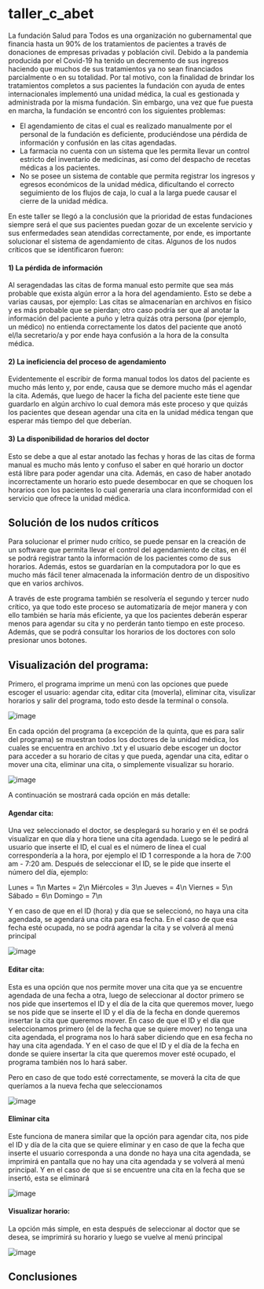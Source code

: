 # taller_c_abet

La fundación Salud para Todos es una organización no gubernamental que financia hasta un 90% de los tratamientos de pacientes a través de donaciones de empresas privadas y población civil. Debido a la pandemia producida por el Covid-19 ha tenido un decremento de sus ingresos haciendo que muchos de sus tratamientos ya no sean financiados parcialmente o en su totalidad. Por tal motivo, con la finalidad de brindar los tratamientos completos a sus pacientes la fundación con ayuda de entes internacionales implementó una unidad médica, la cual es gestionada y administrada por la misma fundación. Sin embargo, una vez que fue puesta en marcha, la fundación se encontró con los siguientes problemas:

  - El agendamiento de citas el cual es realizado manualmente por el personal de la fundación es deficiente, produciéndose una pérdida de información y confusión en las citas       agendadas.
  - La farmacia no cuenta con un sistema que les permita llevar un control estricto del inventario de medicinas, así como del despacho de recetas médicas a los pacientes.
  - No se posee un sistema de contable que permita registrar los ingresos y egresos económicos de la unidad médica, dificultando el correcto seguimiento de los flujos de caja, lo cual a la larga puede causar el cierre de la unidad médica.

En este taller se llegó a la conclusión que la prioridad de estas fundaciones siempre será el que sus pacientes puedan gozar de un excelente servicio y sus enfermedades sean atendidas correctamente, por ende, es importante solucionar el sistema de agendamiento de citas. Algunos de los nudos críticos que se identificaron fueron:

#### 1) La pérdida de información

Al seragendadas las citas de forma manual esto permite que sea más probable que exista algún error a la hora del agendamiento. Esto se debe a varias causas, por ejemplo: Las citas se almacenarían en archivos en físico y es más probable que se pierdan; otro caso podría ser que al anotar la información del paciente a puño y letra quizás otra persona (por ejemplo, un médico) no entienda correctamente los datos del paciente que anotó el/la secretario/a y por ende haya confusión a la hora de la consulta médica.

#### 2) La ineficiencia del proceso de agendamiento

Evidentemente el escribir de forma manual todos los datos del paciente es mucho más lento y, por ende, causa que se demore mucho más el agendar la cita. Además, que luego de hacer la ficha del paciente este tiene que guardarlo en algún archivo lo cual demora más este proceso y que quizás los pacientes que desean agendar una cita en la unidad médica tengan que esperar más tiempo del que deberían.

#### 3) La disponibilidad de horarios del doctor

Esto se debe a que al estar anotado las fechas y horas de las citas de forma manual es mucho más lento y confuso el saber en qué horario un doctor está libre para poder agendar una cita. Además, en caso de haber anotado incorrectamente un horario esto puede desembocar en que se choquen los horarios con los pacientes lo cual generaría una clara inconformidad con el servicio que ofrece la unidad médica.

## Solución de los nudos críticos

Para solucionar el primer nudo crítico, se puede pensar en la creación de un software que permita llevar el control del agendamiento de citas, en él se podrá registrar tanto la información de los pacientes como de sus horarios. Además, estos se guardarían en la computadora por lo que es mucho más fácil tener almacenada la información dentro de un dispositivo que en varios archivos.

A través de este programa también se resolvería el segundo y tercer nudo crítico, ya que todo este proceso se automatizaría de mejor manera y con ello también se haría más eficiente, ya que los pacientes deberán esperar menos para agendar su cita y no perderán tanto tiempo en este proceso. Además, que se podrá consultar los horarios de los doctores con solo presionar unos botones.

## Visualización del programa:

Primero, el programa imprime un menú con las opciones que puede escoger el usuario: agendar cita, editar cita (moverla), eliminar cita, visulizar horarios y salir del programa, todo esto desde la terminal o consola.

![image](https://github.com/JoaoConde12/taller_c_abet/assets/132232545/85b064dc-59bc-4b5f-a80e-8d336f3093b6)

En cada opción del programa (a excepción de la quinta, que es para salir del programa) se muestran todos los doctores de la unidad médica, los cuales se encuentra en archivo .txt y el usuario debe escoger un doctor para acceder a su horario de citas y que pueda, agendar una cita, editar o mover una cita, eliminar una cita, o simplemente visualizar su horario.

![image](https://github.com/JoaoConde12/taller_c_abet/assets/132232545/d1a99b6c-844a-4aa2-b854-e2b60022cfe2)

A continuación se mostrará cada opción en más detalle:

#### Agendar cita:

Una vez seleccionado el doctor, se desplegará su horario y en él se podrá visualizar en que día y hora tiene una cita agendada. Luego se le pedirá al usuario que inserte el ID, el cual es el número de línea el cual correspondería a la hora, por ejemplo el ID 1 corresponde a la hora de 7:00 am - 7:20 am. Después de seleccionar el ID, se le pide que inserte el número del día, ejemplo:

  Lunes = 1\n
  Martes = 2\n
  Miércoles = 3\n
  Jueves = 4\n
  Viernes = 5\n
  Sábado = 6\n
  Domingo = 7\n

Y en caso de que en el ID (hora) y día que se seleccionó, no haya una cita agendada, se agendará una cita para esa fecha. En el caso de que esa fecha esté ocupada, no se podrá agendar la cita y se volverá al menú principal

![image](https://github.com/JoaoConde12/taller_c_abet/assets/132232545/294d797f-98ed-4a81-8a37-d47b06e5cb2f)

#### Editar cita:

Esta es una opción que nos permite mover una cita que ya se encuentre agendada de una fecha a otra, luego de seleccionar al doctor primero se nos pide que insertemos el ID y el día de la cita que queremos mover, luego se nos pide que se inserte el ID y el día de la fecha en donde queremos insertar la cita que queremos mover. En caso de que el ID y el día que seleccionamos primero (el de la fecha que se quiere mover) no tenga una cita agendada, el programa nos lo hará saber diciendo que en esa fecha no hay una cita agendada. Y en el caso de que el ID y el día de la fecha en donde se quiere insertar la cita que queremos mover esté ocupado, el programa también nos lo hará saber.

Pero en caso de que todo esté correctamente, se moverá la cita de que queríamos a la nueva fecha que seleccionamos

![image](https://github.com/JoaoConde12/taller_c_abet/assets/132232545/991bce07-012d-4f93-9df8-6376ec87ffa0)

#### Eliminar cita

Este funciona de manera similar que la opción para agendar cita, nos pide el ID y día de la cita que se quiere eliminar y en caso de que la fecha que inserte el usuario corresponda a una donde no haya una cita agendada, se imprimirá en pantalla que no hay una cita agendada y se volverá al menú principal. Y en el caso de que si se encuentre una cita en la fecha que se insertó, esta se eliminará

![image](https://github.com/JoaoConde12/taller_c_abet/assets/132232545/f5d9264e-a51a-4c56-8fb8-65c9413548b7)

#### Visualizar horario:

La opción más simple, en esta después de seleccionar al doctor que se desea, se imprimirá su horario y luego se vuelve al menú principal

![image](https://github.com/JoaoConde12/taller_c_abet/assets/132232545/d97ced17-6b73-45f9-8c54-fa778ac58ec7)

## Conclusiones





